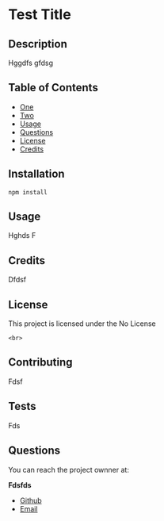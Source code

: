
# Test Title

## Description

Hggdfs gfdsg

## Table of Contents

* [One](#one)
* [Two](#two)
* [Usage](#usage)
* [Questions](#questions)
* [License](#license)
* [Credits](#credits)


## Installation

```npm install```

## Usage
Hghds F

## Credits

Dfdsf

## License
This project is licensed under the No License

    <br> 

## Contributing

Fdsf

## Tests

Fds

## Questions

You can reach the project ownner at: 

**Fdsfds**

 
* [Github](https://github.com/fdsfds)
* [Email](mailto:fdsfds)


